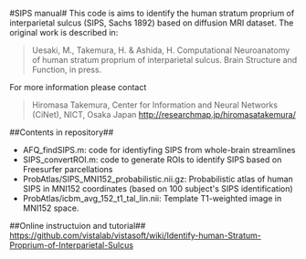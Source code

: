 #SIPS manual#
This code is aims to identify the human stratum proprium of interparietal sulcus (SIPS, Sachs 1892) based on diffusion MRI dataset. 
The original work is described in:

>Uesaki, M., Takemura, H. & Ashida, H. Computational Neuroanatomy of human stratum proprium of interparietal sulcus. Brain Structure and Function, in press.

For more information please contact

> Hiromasa Takemura, Center for Information and Neural Networks (CiNet), NICT, Osaka Japan
http://researchmap.jp/hiromasatakemura/


##Contents in repository##
- AFQ_findSIPS.m: code for identiyfing SIPS from whole-brain streamlines
- SIPS_convertROI.m: code to generate ROIs to identify SIPS based on Freesurfer parcellations
- ProbAtlas/SIPS_MNI152_probabilistic.nii.gz: Probabilistic atlas of human SIPS in MNI152 coordinates (based on 100 subject's SIPS identification)
- ProbAtlas/icbm_avg_152_t1_tal_lin.nii: Template T1-weighted image in MNI152 space. 

##Online instructuion and tutorial##
 https://github.com/vistalab/vistasoft/wiki/Identify-human-Stratum-Proprium-of-Interparietal-Sulcus



